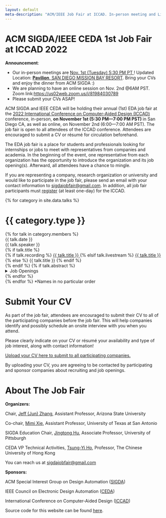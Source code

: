 ```yaml
---
layout: default
meta-description: "ACM/IEEE Job Fair at ICCAD. In-person meeting and Livestreamed Nov. 1st, 5:30-7:00 pm PT."
---
```


# ACM SIGDA/IEEE CEDA 1st Job Fair at ICCAD 2022

**Announcement**:
<!--* We are now having XXX job openings from our company participants!-->
* Our in-person meetings are <u> Nov. 1st (Tuesday) 5:30 PM PT </u>! 
  Updated Location: <u> <b>Pavilion</b>, SAN DIEGO MISSION BAY RESORT</u>. Bring your CVs and enjoy the dinner from ACM SIGDA :)
* We are planning to have an online session on Nov. 2nd @6AM PST. Zoom link:https://us02web.zoom.us/j/81984030789  
* Please submit your CVs ASAP!
<!--* Join our [email list](https://groups.google.com/) to get notified of the new job openings every week! -->

ACM SIGDA and IEEE CEDA will be holding their annual (1st) EDA job fair at the [2022 International Conference on Computer-Aided Design (ICCAD)](https://iccad.com) conference, in-person, <b> on November 1st (5:30 PM—7:00 PM PST) </b> in San Diego CA, as well as online, on November 2nd (6:00—7:00 AM PST). The job fair is open to all attendees of the ICCAD conference. Attendees are encouraged to submit a CV or résum‌é for circulation beforehand.

The EDA job fair is a place for students and professionals looking for internships or jobs to meet with representatives from companies and academia. In the beginning of the event, one representative from each organization has the opportunity to introduce the organization and its job opening(s). Afterward, all attendees have a chance to mingle.

If you are representing a company, research organization or university and would like to participate in the job fair, please send an email with your contact information to sigdajobfair@gmail.com. In addition, all job fair participants must [register](https://iccad.com/registration/) (at least one-day) for the ICCAD. 
<!--A small participation fee is required (complimentary or discounted participation is available to certain levels of sponsors and exhibitors).-->

<!--
We started livestreaming each talk in this seminar series every week on [YouTube](https://www.youtube.com/channel/UCzz6ructab1U44QPI3HpZEQ)
in Fall 2020, and we've been going strong ever since!
Every week we take questions from the live chat, and keep videos of the talks
available on YouTube afterwards as well.
Give our channel a follow, and tune in every week for an exciting discussion!

Read about our [motivation for starting this seminar](https://hazyresearch.stanford.edu/blog/2020-10-13-mlsys). 

Check out our introductory video:
<iframe width="560" height="315" src="https://www.youtube.com/embed/OEiNnfdxBRE" frameborder="0" allow="accelerometer; autoplay; clipboard-write; encrypted-media; gyroscope; picture-in-picture" allowfullscreen></iframe>
-->

<!-- Read our blog post on our [why we're running this seminar]({{ site.baseurl }}/about). -->

{% for category in site.data.talks %}

# {{ category.type }} 
<div class="talk-list">
  {% for talk in category.members %}
  <div class="talk list-group-item">
  <div class="talk-date">{{ talk.date }}</div>
  <div class="talk-presenter">{{ talk.speaker }}</div>
  {% if talk.title %}
  <div>
    {% if talk.recording %}
      <span><a class="talk-title-link" href="{{ talk.recording }}">{{ talk.title }} <i class="bi bi-box-arrow-up-right"></i></a></span>
    {% elsif talk.livestream %}
      <span><a class="talk-title-link" href="{{ talk.livestream }}">{{ talk.title }} <i class="bi bi-box-arrow-up-right"></i></a></span>
    {% else %}
      <span>{{ talk.title }}</span>
    {% endif %}
  </div>
  {% endif %}
  {% if talk.abstract %}
    <details>
    <summary>Job Openings </summary>
    <ul style="margin-bottom:-30px;">
      {{ talk.abstract }}
    </ul>
      
    {% if talk.bio %}
    <br><br>
    <strong>Mission: </strong> {{ talk.bio }}
    {% endif %}

    {% if talk.recording %}
      <br><br>
      <strong><a href="{{ talk.recording }}">Video Link</a></strong>
    {% elsif talk.livestream %}
      <br><br>
      <strong><a href="{{ talk.livestream }}">Livestream Link</a></strong>
    {% endif %}
    </details>
  {% endif %}
  </div>
  {% endfor %}
</div>
{% endfor %}
*Names in no particular order

# Submit Your CV

As part of the job fair, attendees are encouraged to submit their CV to all of the participating companies before the job fair. This will help companies identify and possibly schedule an onsite interview with you when you attend.

Please clearly indicate on your CV or r‌ésum‌é your availability and type of job interest, along with contact information!

[Upload your CV here to submit to all participating companies.](https://forms.gle/ohHHpC877kAdedr4A) 

By uploading your CV, you are agreeing to be contacted by participating and sponsor companies about recruiting and job openings.

# About The Job Fair

**Organizers:** 

Chair, [Jeff (Jun) Zhang](https://scholar.harvard.edu/jeff-jun-zhang/home), Assistant Professor, Arizona State University

Co-chair, [Mimi Xie](https://sites.google.com/view/mxie/home), Assistant Professor, University of Texas at San Antonio

SIGDA Education Chair, [Jingtong Hu](https://sites.pitt.edu/~jthu/), Associate Professor, University of Pittsburgh

CEDA VP Technical Activities, [Tsung-Yi Ho](https://www.cse.cuhk.edu.hk/people/faculty/tsung-yi-ho/), Professor, The Chinese University of Hong Kong

You can reach us at [sigdajobfair@gmail.com](mailto:sigdajobfair@gmail.com)

**Sponsors:** 

ACM Special Interest Group on Design Automation ([SIGDA](https://www.sigda.org))

IEEE Council on Electronic Design Automation ([CEDA](https://ieee-ceda.org))

International Conference on Computer-Aided Design ([ICCAD](https://iccad.com))


Source code for this website can be found [here](https://github.com/jeffjunzhang/job_fair_2022).

<!-- Please uncomment this part if you clone our source code! -->
<!--
Website template from the [Stanford MLSys Seminar Series](https://mlsys.stanford.edu).
-->
